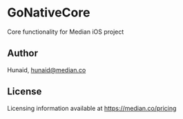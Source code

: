 # GoNativeCore

Core functionality for Median iOS project

## Author

Hunaid, hunaid@median.co

## License

Licensing information available at https://median.co/pricing
